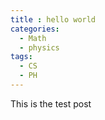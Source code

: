 ```yaml
---
title : hello world
categories:
  - Math
  - physics
tags:
  - CS
  - PH
---
```


This is the test post